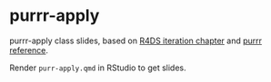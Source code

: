 # purrr-apply
purrr-apply class slides, based on [R4DS iteration chapter](https://r4ds.had.co.nz/iteration.html#iteration) and [purrr reference](https://purrr.tidyverse.org/reference/index.html). 

Render `purr-apply.qmd` in RStudio to get slides.
